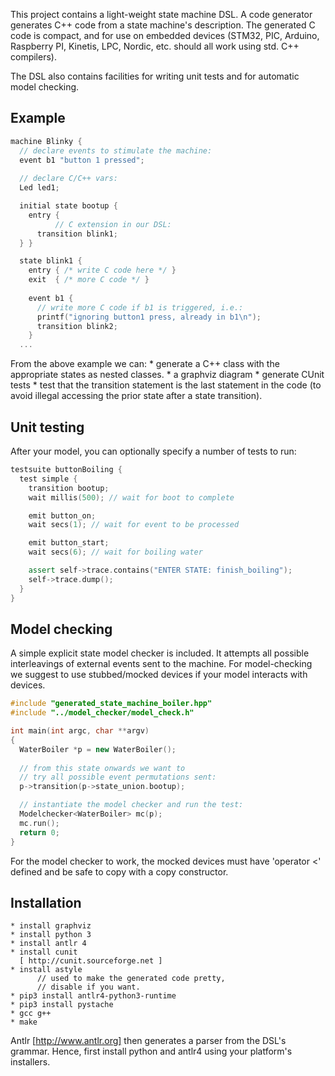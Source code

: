 
This project contains a light-weight state machine DSL.  A code
generator generates C++ code from a state machine's description.  The
generated C code is compact, and for use on embedded devices (STM32,
PIC, Arduino, Raspberry PI, Kinetis, LPC, Nordic, etc. should all work
using std. C++ compilers).

The DSL also contains facilities for writing unit tests and for
automatic model checking.

## Example ##

``` C++
machine Blinky {
  // declare events to stimulate the machine:
  event b1 "button 1 pressed";
  
  // declare C/C++ vars:
  Led led1;

  initial state bootup {
    entry {
          // C extension in our DSL:
	  transition blink1;
  } }

  state blink1 {
    entry { /* write C code here */ }
    exit  { /* more C code */ }
	
    event b1 {
      // write more C code if b1 is triggered, i.e.:
      printf("ignoring button1 press, already in b1\n");
      transition blink2;
    }   
  ...
```

From the above example we can:
     * generate a C++ class with the appropriate states as nested classes.
     * a graphviz diagram
     * generate CUnit tests
     * test that the transition statement is the last statement in the code
       (to avoid illegal accessing the prior state after a state transition).

## Unit testing ##

After your model, you can optionally specify a number of tests to run:

``` C++
testsuite buttonBoiling {
  test simple {
    transition bootup;
    wait millis(500); // wait for boot to complete

    emit button_on;
    wait secs(1); // wait for event to be processed

    emit button_start;
    wait secs(6); // wait for boiling water

    assert self->trace.contains("ENTER STATE: finish_boiling");
    self->trace.dump();
  }
}
```

## Model checking ##

A simple explicit state model checker is included. It attempts all
possible interleavings of external events sent to the machine.
For model-checking we suggest to use stubbed/mocked devices if your model
interacts with devices.

``` C++
#include "generated_state_machine_boiler.hpp"
#include "../model_checker/model_check.h"

int main(int argc, char **argv)
{
  WaterBoiler *p = new WaterBoiler();
  
  // from this state onwards we want to
  // try all possible event permutations sent:
  p->transition(p->state_union.bootup);

  // instantiate the model checker and run the test:
  Modelchecker<WaterBoiler> mc(p);
  mc.run();
  return 0;
}
```

For the model checker to work, the mocked devices must have 'operator <' defined
and be safe to copy with a copy constructor.

## Installation ##

	* install graphviz
	* install python 3
	* install antlr 4
	* install cunit
	  [ http://cunit.sourceforge.net ]
	* install astyle
	  	  // used to make the generated code pretty,
		  // disable if you want.
	* pip3 install antlr4-python3-runtime
	* pip3 install pystache
	* gcc g++
	* make

Antlr [http://www.antlr.org] then generates a parser from the DSL's grammar.
Hence, first install python and antlr4 using your platform's installers.

